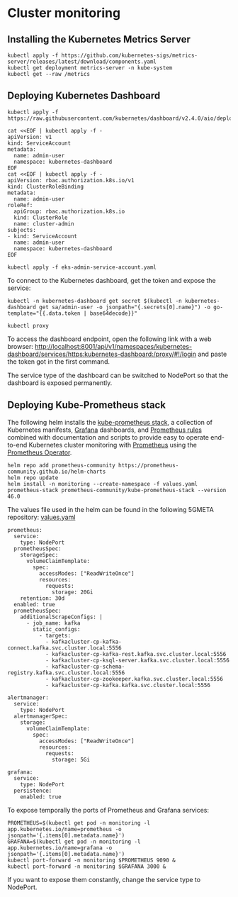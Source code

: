 # Cluster monitoring

## Installing the Kubernetes Metrics Server
````
kubectl apply -f https://github.com/kubernetes-sigs/metrics-server/releases/latest/download/components.yaml
kubectl get deployment metrics-server -n kube-system
kubectl get --raw /metrics
````

## Deploying Kubernetes Dashboard
````
kubectl apply -f https://raw.githubusercontent.com/kubernetes/dashboard/v2.4.0/aio/deploy/recommended.yaml

cat <<EOF | kubectl apply -f -
apiVersion: v1
kind: ServiceAccount
metadata:
  name: admin-user
  namespace: kubernetes-dashboard
EOF
cat <<EOF | kubectl apply -f -
apiVersion: rbac.authorization.k8s.io/v1
kind: ClusterRoleBinding
metadata:
  name: admin-user
roleRef:
  apiGroup: rbac.authorization.k8s.io
  kind: ClusterRole
  name: cluster-admin
subjects:
- kind: ServiceAccount
  name: admin-user
  namespace: kubernetes-dashboard
EOF

kubectl apply -f eks-admin-service-account.yaml
````

To connect to the Kubernetes dashboard, get the token and expose the service:
````
kubectl -n kubernetes-dashboard get secret $(kubectl -n kubernetes-dashboard get sa/admin-user -o jsonpath="{.secrets[0].name}") -o go-template="{{.data.token | base64decode}}"

kubectl proxy
````

To access the dashboard endpoint, open the following link with a web browser:  [http://localhost:8001/api/v1/namespaces/kubernetes-dashboard/services/https:kubernetes-dashboard:/proxy/#!/login](http://localhost:8001/api/v1/namespaces/kubernetes-dashboard/services/https:kubernetes-dashboard:/proxy/#!/login) and paste the token got in the first command.

The service type of the dashboard can be switched to NodePort so that the dashboard is exposed permanently.

## Deploying Kube-Prometheus stack
The following helm installs the  [kube-prometheus stack](https://github.com/prometheus-operator/kube-prometheus), a collection of Kubernetes manifests,  [Grafana](http://grafana.com/)  dashboards, and  [Prometheus rules](https://prometheus.io/docs/prometheus/latest/configuration/recording_rules/)  combined with documentation and scripts to provide easy to operate end-to-end Kubernetes cluster monitoring with  [Prometheus](https://prometheus.io/)  using the  [Prometheus Operator](https://github.com/prometheus-operator/prometheus-operator).

````
helm repo add prometheus-community https://prometheus-community.github.io/helm-charts
helm repo update
helm install -n monitoring --create-namespace -f values.yaml prometheus-stack prometheus-community/kube-prometheus-stack --version 46.0
````

The values file used in the helm can be found in the following 5GMETA repository: [values.yaml](https://github.com/5gmeta/platform-config/blob/main/src/kube-prometheus-stack/values.yaml)

````
prometheus:
  service:
    type: NodePort
  prometheusSpec:
    storageSpec:
      volumeClaimTemplate:
        spec:
          accessModes: ["ReadWriteOnce"]
          resources:
            requests:
              storage: 20Gi
    retention: 30d
  enabled: true
  prometheusSpec:
    additionalScrapeConfigs: |
      - job_name: kafka
        static_configs:
          - targets:
            - kafkacluster-cp-kafka-connect.kafka.svc.cluster.local:5556
            - kafkacluster-cp-kafka-rest.kafka.svc.cluster.local:5556
            - kafkacluster-cp-ksql-server.kafka.svc.cluster.local:5556
            - kafkacluster-cp-schema-registry.kafka.svc.cluster.local:5556
            - kafkacluster-cp-zookeeper.kafka.svc.cluster.local:5556
            - kafkacluster-cp-kafka.kafka.svc.cluster.local:5556

alertmanager:
  service:
    type: NodePort
  alertmanagerSpec:
    storage:
      volumeClaimTemplate:
        spec:
          accessModes: ["ReadWriteOnce"]
          resources:
            requests:
              storage: 5Gi

grafana:
  service:
    type: NodePort
  persistence:
    enabled: true

````

To expose temporally the ports of Prometheus and Grafana services:
````
PROMETHEUS=$(kubectl get pod -n monitoring -l app.kubernetes.io/name=prometheus -o jsonpath='{.items[0].metadata.name}')
GRAFANA=$(kubectl get pod -n monitoring -l app.kubernetes.io/name=grafana -o jsonpath='{.items[0].metadata.name}')
kubectl port-forward -n monitoring $PROMETHEUS 9090 &
kubectl port-forward -n monitoring $GRAFANA 3000 &
````
If you want to expose them constantly, change the service type to NodePort.
